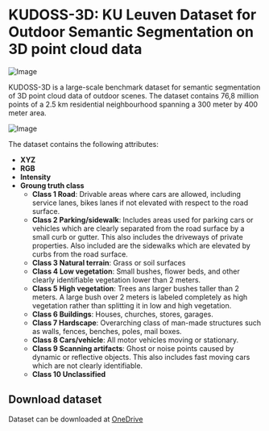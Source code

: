 # KUDOSS-3D: KU Leuven Dataset for Outdoor Semantic Segmentation on 3D point cloud data

![Image](screenshots/dataset_RGB_label_horo.png)

KUDOSS-3D is a large-scale benchmark dataset for semantic segmentation of 3D point cloud data of outdoor scenes. The dataset contains 76,8 million points of a 2.5 km residential neighbourhood spanning a 300 meter by 400 meter area. 

![Image](screenshots/Picture5.png)

The dataset contains the following attributes:
* **XYZ**
* **RGB**
* **Intensity**
* **Groung truth class**
  * **Class 1 Road**: Drivable areas where cars are allowed, including service lanes, bikes lanes if not elevated with respect to the road surface.
  * **Class 2 Parking/sidewalk**: Includes areas used for parking cars or vehicles which are clearly separated from the road surface by a small curb or gutter. This also includes the driveways of private properties. Also included are the sidewalks which are elevated by curbs from the road surface.
  * **Class 3 Natural terrain**: Grass or soil surfaces
  * **Class 4 Low vegetation**: Small bushes, flower beds, and other clearly identifiable vegetation lower than 2 meters.
  * **Class 5 High vegetation**: Trees ans larger bushes taller than 2 meters. A large bush over 2 meters is labeled completely as high vegetation rather than splitting it in low and high vegetation.
  * **Class 6 Buildings**: Houses, churches, stores, garages.
  * **Class 7 Hardscape**: Overarching class of man-made structures such as walls, fences, benches, poles, mail boxes.
  * **Class 8 Cars/vehicle**: All motor vehicles moving or stationary.
  * **Class 9 Scanning artifacts**: Ghost or noise points caused by dynamic or reflective objects. This also includes fast moving cars which are not clearly identifiable. 
  * **Class 10 Unclassified**

## <a name="download"></a> Download dataset
Dataset can be downloaded at [OneDrive]([https://kuleuven-my.sharepoint.com/:f:/g/personal/lukas_mattheuwsen_kuleuven_be/EkXzHZTIOlBLgOJvk3tUhQsBmu7D90eFpSejS6js1GiaqQ?e=38nK5Y](https://kuleuven-my.sharepoint.com/:f:/g/personal/lukas_mattheuwsen_kuleuven_be/EkXzHZTIOlBLgOJvk3tUhQsBmu7D90eFpSejS6js1GiaqQ))
